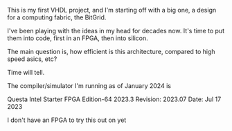 This is my first VHDL project, and I'm starting off with a big one, a design for a computing fabric, the BitGrid.

I've been playing with the ideas in my head for decades now. It's time to put them into code, first in an FPGA, then into silicon.

The main question is, how efficient is this architecture, compared to high speed asics, etc?

Time will tell.

The compiler/simulator I'm running as of January 2024 is 

Questa Intel Starter FPGA Edition-64 2023.3
Revision: 2023.07
Date: Jul 17 2023

I don't have an FPGA to try this out on yet
